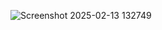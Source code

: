 ![Screenshot 2025-02-13 132749](https://github.com/user-attachments/assets/050ae638-9445-4904-ab73-9b482a7a312e)
